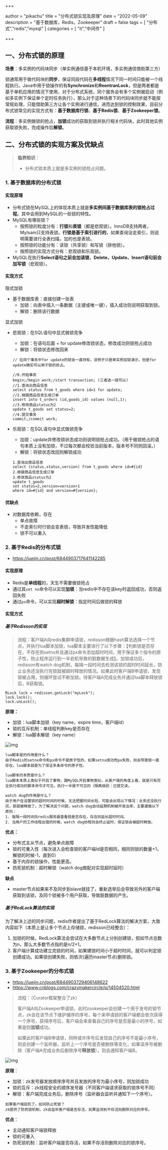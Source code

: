 +++

author = "pikachu"
title = "分布式锁实现及原理"
date = "2022-05-09"
description = "基于数据库，Redis，Zookeeper"
draft = false
tags = [
    "分布式","redis","mysql"
]
categories = [
    "it","中间件"
]

+++



## 一、分布式锁的原理

**场景**：多实例的代码块同步（单实例通信基于本机环境，多实例通信借助第三方）

​		锁通常用于做代码块的**同步**，保证同段代码在**多线程**情况下同一时间只能被一个线程执行。Java中用于锁操作的有**Synchronize**和**ReentranLock**，但是两者都是基于单机应用的情况下使用，对于分布式系统，同个服务会有多个实例被启动（例如多实例下保证单个定时任务执行），那么对于这种场景下的代码块同步就不能按常规处理，只能借助第三方让各个实例进行通信，进而达到锁的控制效果，目前分布式锁常见的实现方式有：**基于数据库行锁**、**基于Redis锁**、**基于Zookeeper锁**。

**流程**：多实例做锁的抢占，**加锁**成功的获取到锁并执行相关代码块，此时其他实例获取锁失败，完成操作后**解锁**。





## 二、分布式锁的实现方案及优缺点



> **临界知识**：
>
> - 分布式锁本质上就是多实例的锁抢占问题。



### 1. 基于数据库的分布式锁



#### 实现原理

- 分布式锁在MySQL上的体现本质上就是**多实例间基于数据库表的锁抢占过程**。其中会用到MySQL的一些锁的特性。
- MySQL有哪些锁？
  - 按照锁的粒度分有：**行锁**和**表锁**（都是悲观锁）。InnoDB支持两者，MyIsam只支持表锁。**行锁是基于索引进行的**，如果查询没走索引，则说明需要进行全表扫描，加的也是表锁。
  - 按照锁的功能分有：读锁（共享锁）和写锁（排他锁）。
  - 按照锁的实现方式分有：悲观锁和乐观锁。
- MySQL在执行**Select语句之前会加读锁**，**Delete、Update、Insert语句前会加写锁**（悲观锁）。



#### 实现方式

隐式加锁

- 基于数据库表：直接创建一张表
  - 加锁：向表中插入一条数据（主键或唯一键），插入成功则说明获取到锁。
  - 解锁：删除该行数据

显式加锁

- 悲观锁：在SQL语句中显式做锁竞争

  - 加锁：在语句后面 + for update修改锁状态，修改成功则锁抢占成功
  - 解锁：将锁状态修改回来

  ```
  // 在同个事务中for update的锁会一直持有，该例子只是单实例加锁演示，但是for update确实可以用于锁的抢占。
  
  //0.开始事务
  begin;/begin work;/start transaction; (三者选一就可以)
  //1.查询出商品信息
  select status from t_goods where id=1 for update;
  //2.根据商品信息生成订单
  insert into t_orders (id,goods_id) values (null,1);
  //3.修改商品status为2
  update t_goods set status=2;
  //4.提交事务
  commit;/commit work;
  ```

- 乐观锁：在SQL语句中显式做锁竞争

  - 加锁：update并修改锁状态成功则说明锁抢占成功。（用于做锁抢占的语句本质上没有加锁，不过每次都会校验当前版本，版本号不同则回滚。）
  - 解锁：将锁状态改回则解锁成功

  ```
  1.查询出商品信息
  select (status,status,version) from t_goods where id=#{id}
  2.根据商品信息生成订单
  3.修改商品status为2
  update t_goods 
  set status=2,version=version+1
  where id=#{id} and version=#{version};
  ```



#### 优缺点

- 对数据库依赖，存在
  - 单点故障
  - 不走索引时行锁会变表锁，导致并发性能降低
  - 锁不可以重入



### 2. 基于Redis的分布式锁

- https://juejin.cn/post/6844903717641142285



#### 实现原理

- Redis是**单线程**的，天生不需要做锁抢占
- 通过其`set nx`命令可以实现**加锁**：当redis中不存在该key时返回成功，否则返回失败
- 通过`px`命令，可以实现**超时解锁**：指定时间后做锁的释放



#### 实现方式



##### 基于Redisson的实现

> 流程：客户端A向redis集群申请锁，redisson根据hash算法选择一个节点，并执行lua脚本加锁，lua脚本主要进行了以下步骤：【判断锁是否存在，不存在则setnx并且通过px命令添加超时时间，用于保证多个指令的原子性，防止程序运行到一半宕机导致的脏数据生成】。加锁成功后，redisson有watch dog机制，每隔一段时间去检测该锁的超时时间延长，防止业务还没执行完锁就被超时释放的情况。如果此时客户端B申请锁，发现锁被占用，则循环尝试不断加锁。待客户端A完成业务并通过lua脚本释放锁后，B获取锁。



```
RLock lock = redisson.getLock("myLock");
lock.lock();
lock.unLock();
```



**原理：**

- 加锁：lua脚本加锁（key name，expire time，客户端Id）
- 锁的互斥机制：单线程判断key是否存在
- 解锁：lua脚本解锁（key name）

![img](https://raw.githubusercontent.com/PI-KA-CHU/Image-OSS/main/images16730ecd592f41e3%7Etplv-t2oaga2asx-zoom-in-crop-mark%3A1304%3A0%3A0%3A0.awebp)

```
lua脚本是的作用是什么？
由于Redis的setnx命令和px命令不是原子性的，如果setnx成功而px失败，则会导致锁一直存在。lua脚本就是为了保证多条命令的原子性。

lua脚本的本质是什么？
lua脚本本质上类似于开启了事物，跟MySQL开启事物类似，从客户端的角度上看，就是只有完全执行成功的脚本命令才可见，执行一半是不可见的（隔离级别：已提交读。

watch dog的作用是什么？
由于用户在设置锁的超时时间的时候，无法把握时间长短，可能会出现以下情况：业务还没执行完，锁就被释放了。为了解决这个问题，watch dog自动延期机制被开发出来，主要遵循以下原则：
1. 每隔一段时间向redis服务器查看锁是否存在，存在则延长超时时间。
2. 当用户的工作线程出错的时候，watch dog协程则会终止延时，保证锁会被超时释放。
```

**优点：**

- 分布式主从节点，避免单点故障
- 锁的可重入性（每次进入会检查锁的客户端Id是否相同，相同则锁的数量+1，解锁的时候-1，直到0）
- 基于内存的锁操作，性能更高。
- 防死锁机制：超时解锁（watch dog做配对实现超时延时）



**缺点**

- master节点如果来不及同步到slave就挂了，重新选举后会导致另外的客户端获取到该锁，及同个锁被多个用户获取，导致脏数据的产生。



##### 基于RedLock算法的实现

为了解决上述的同步问题，redis作者提出了基于RedLock算法的解决方案，大致内容如下（本质上是让多个节点上存储锁，redisson已经整合）：

1. 加锁的时候，RedLock算法会尝试在大多数节点上分别创建锁，假如节点总数为n，那么大多数节点指的是n/2+1。
2. 客户端计算成功建立完锁的时间，如果建锁时间小于超时时间，就可以判定锁创建成功。如果锁创建失败，则依次(遍历master节点)删除锁。



### 3. 基于Zookeeper的分布式锁

- https://juejin.cn/post/6844903729406148622
- https://www.cnblogs.com/crazymakercircle/p/14504520.html

>流程：（Curator框架整合了zk）
>
>客户端A向Zookeeper申请锁，此时zookeeper会创建一个用于发号的锁节点，zk会在该节点下维护循序的序号，每个来申请锁的客户端都会依次获得一个序号，获得序号后，客户端会来查看自己的序号是否是最小的序号，如果是则**加锁**成功。
>
>如果此时客户端B申请锁，同样或许序号后发现自己的序号不是最小序号，则会创建一个监听器，监听上一个序号是否被删除等变化，如果该序号被删除（客户端A完成业务后删除序号**释放锁**），则会通知客户端B。

![img](https://raw.githubusercontent.com/PI-KA-CHU/Image-OSS/main/images/1676531f71973f37%7Etplv-t2oaga2asx-zoom-in-crop-mark%3A1304%3A0%3A0%3A0.awebp)

**原理**：

- 加锁：zk发号器发放顺序序号并且发放的序号为最小序号，则加锁成功
- 锁的互斥：zk线程安全的顺序发号器（不同客户端请求获取的锁序号不同）
- 解锁：客户端完成业务后，删除序号（监听器会监听并通知下一个序号）。



```
如果客户端宕机了，如何防止死锁？
zk提供了防死锁机制，zk会监听客户端是否存活，如果监测到不存活则删除对应的序号。
```



**优点**：

- 主动通知客户端锁释放
- 锁的可重入
- 防死锁机制：监听客户端是否存活，如果不存活则删除对应的锁序号。